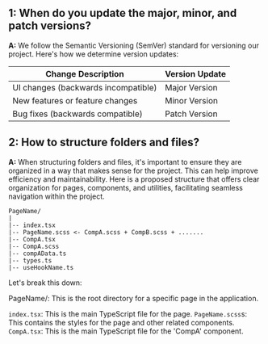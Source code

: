 ## 1: When do you update the major, minor, and patch versions?

**A:** We follow the Semantic Versioning (SemVer) standard for versioning our project. Here's how we determine version updates:

| Change Description                  | Version Update |
| ----------------------------------- | -------------- |
| UI changes (backwards incompatible) | Major Version  |
| New features or feature changes     | Minor Version  |
| Bug fixes (backwards compatible)    | Patch Version  |

## 2: How to structure folders and files?

**A:** When structuring folders and files, it's important to ensure they are organized in a way that makes sense for the project. This can help improve efficiency and maintainability. Here is a proposed structure that offers clear organization for pages, components, and utilities, facilitating seamless navigation within the project.

```shell
PageName/
|
|-- index.tsx
|-- PageName.scss <- CompA.scss + CompB.scss + .......
|-- CompA.tsx
|-- CompA.scss
|-- compAData.ts
|-- types.ts
|-- useHookName.ts
```

Let's break this down:

PageName/: This is the root directory for a specific page in the application.

`index.tsx`: This is the main TypeScript file for the page.
`PageName.scss`s: This contains the styles for the page and other related components.
`CompA.tsx`: This is the main TypeScript file for the 'CompA' component.
